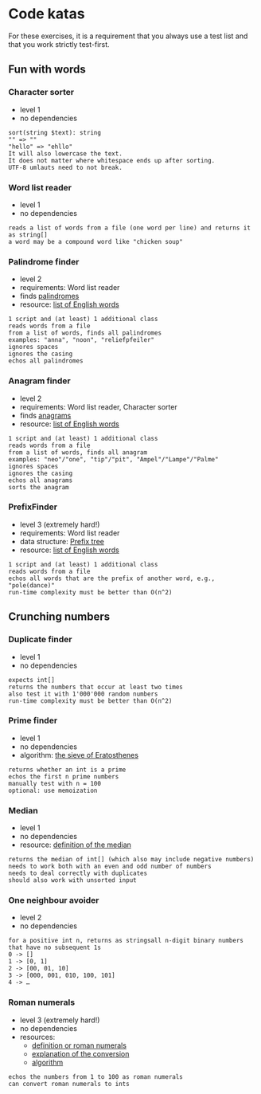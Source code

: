 # Code katas

For these exercises, it is a requirement that you always use a test list and
that you work strictly test-first.

## Fun with words

### Character sorter
- level 1
- no dependencies

```
sort(string $text): string
"" => ""
"hello" => "ehllo"
It will also lowercase the text.
It does not matter where whitespace ends up after sorting.
UTF-8 umlauts need to not break.
```

### Word list reader
- level 1
- no dependencies

```
reads a list of words from a file (one word per line) and returns it as string[]
a word may be a compound word like "chicken soup"
```

### Palindrome finder
- level 2
- requirements: Word list reader
- finds [palindromes](https://en.wikipedia.org/wiki/Palindrome)
- resource: [list of English words](https://github.com/dwyl/english-words)

```
1 script and (at least) 1 additional class
reads words from a file
from a list of words, finds all palindromes
examples: "anna", "noon", "reliefpfeiler"
ignores spaces
ignores the casing
echos all palindromes
```

### Anagram finder
- level 2
- requirements: Word list reader, Character sorter
- finds [anagrams](https://en.wikipedia.org/wiki/Anagram)
- resource: [list of English words](https://github.com/dwyl/english-words)

```
1 script and (at least) 1 additional class
reads words from a file
from a list of words, finds all anagram
examples: "neo"/"one", "tip"/"pit", "Ampel"/"Lampe"/"Palme"
ignores spaces
ignores the casing
echos all anagrams
sorts the anagram
```

### PrefixFinder
- level 3 (extremely hard!)
- requirements: Word list reader
- data structure: [Prefix tree](https://en.wikipedia.org/wiki/Trie)
- resource: [list of English words](https://github.com/dwyl/english-words)

```
1 script and (at least) 1 additional class
reads words from a file
echos all words that are the prefix of another word, e.g., "pole(dance)"
run-time complexity must be better than O(n^2)
```

## Crunching numbers

### Duplicate finder
- level 1
- no dependencies

```
expects int[]
returns the numbers that occur at least two times
also test it with 1'000'000 random numbers
run-time complexity must be better than O(n^2)
```

### Prime finder
- level 1
- no dependencies
- algorithm: [the sieve of Eratosthenes](https://en.wikipedia.org/wiki/Sieve_of_Eratosthenes)

```
returns whether an int is a prime
echos the first n prime numbers
manually test with n = 100
optional: use memoization
```

### Median
- level 1
- no dependencies
- resource: [definition of the median](https://en.wikipedia.org/wiki/Median)

```
returns the median of int[] (which also may include negative numbers)
needs to work both with an even and odd number of numbers
needs to deal correctly with duplicates
should also work with unsorted input
```

### One neighbour avoider
- level 2
- no dependencies

```
for a positive int n, returns as stringsall n-digit binary numbers that have no subsequent 1s
0 -> []
1 -> [0, 1]
2 -> [00, 01, 10]
3 -> [000, 001, 010, 100, 101]
4 -> …
```

### Roman numerals
- level 3 (extremely hard!)
- no dependencies
- resources:
  - [definition or roman numerals](https://en.wikipedia.org/wiki/Roman_numerals)
  - [explanation of the conversion](https://www.mathsisfun.com/roman-numerals.html)
  - [algorithm](http://blog.functionalfun.net/2009/01/project-euler-89-converting-to-and-from.html)

```
echos the numbers from 1 to 100 as roman numerals
can convert roman numerals to ints
```
